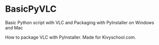 # BasicPyVLC
Basic Python script with VLC and Packaging with PyInstaller on Windows and Mac

How to package VLC with PyInstaller. Made for Kivyschool.com.


